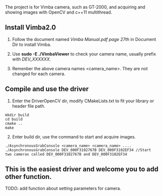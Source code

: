 The project is for Vimba camera, such as GT-2000, and acquiring and showing images with OpenCV and c++11 multithread.

## Install Vimba2.0

1. Follow the document named *Vimba Manual.pdf page 27th* in Document Dir to install Vimba.

2. Use **sudo -E ./VimbaViewer** to check your camera name, usually prefix with *DEV_XXXXXX*.

3. Remenber the above camera names <camera_name>. They are not changed for each camera.

## Compile and use the driver

1. Enter the DriverOpenCV dir, modify CMakeLists.txt to fit your library or header file path.

```
mkdir build
cd build
cmake ..
make
```

2. Enter build dir, use the command to start and acquire images.

```
./AsynchronousGrabConsole <camera_name> <camera_name> ....
./AsynchronousGrabConsole DEV_000F3102767B DEV_000F3102EF34 //Start two cameras called DEV_000F3102767B and DEV_000F3102EF34
```

## This is the easiest driver and welcome you to add other function.

TODO: add function about setting parameters for camera.
